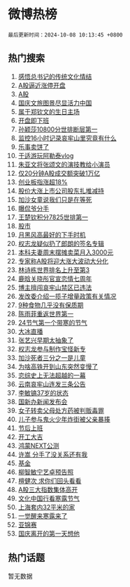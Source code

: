 # 微博热榜

`最后更新时间：2024-10-08 10:13:45 +0800`

## 热门搜索

1. [感悟总书记的传统文化情结](https://m.weibo.cn/search?containerid=100103type%3D1%26t%3D10%26q%3D%23%E6%84%9F%E6%82%9F%E6%80%BB%E4%B9%A6%E8%AE%B0%E7%9A%84%E4%BC%A0%E7%BB%9F%E6%96%87%E5%8C%96%E6%83%85%E7%BB%93%23&stream_entry_id=51&isnewpage=1&extparam=seat%3D1%26dgr%3D0%26cate%3D10103%26filter_type%3Drealtimehot%26pos%3D0%26stream_entry_id%3D51%26c_type%3D51%26q%3D%2523%25E6%2584%259F%25E6%2582%259F%25E6%2580%25BB%25E4%25B9%25A6%25E8%25AE%25B0%25E7%259A%2584%25E4%25BC%25A0%25E7%25BB%259F%25E6%2596%2587%25E5%258C%2596%25E6%2583%2585%25E7%25BB%2593%2523%26display_time%3D1728353624%26pre_seqid%3D17283536242100117719934)
1. [A股逼近涨停开盘](https://m.weibo.cn/search?containerid=100103type%3D1%26t%3D10%26q%3D%23A%E8%82%A1%E9%80%BC%E8%BF%91%E6%B6%A8%E5%81%9C%E5%BC%80%E7%9B%98%23&stream_entry_id=31&isnewpage=1&extparam=seat%3D1%26band_rank%3D1%26cate%3D5001%26flag%3D1%26stream_entry_id%3D31%26q%3D%2523A%25E8%2582%25A1%25E9%2580%25BC%25E8%25BF%2591%25E6%25B6%25A8%25E5%2581%259C%25E5%25BC%2580%25E7%259B%2598%2523%26dgr%3D0%26realpos%3D1%26filter_type%3Drealtimehot%26lcate%3D5001%26c_type%3D31%26pos%3D0%26display_time%3D1728353624%26pre_seqid%3D17283536242100117719934)
1. [A股](https://m.weibo.cn/search?containerid=100103type%3D1%26t%3D10%26q%3DA%E8%82%A1&stream_entry_id=31&isnewpage=1&extparam=seat%3D1%26band_rank%3D2%26cate%3D5001%26flag%3D2%26stream_entry_id%3D31%26q%3DA%25E8%2582%25A1%26dgr%3D0%26realpos%3D2%26filter_type%3Drealtimehot%26lcate%3D5001%26c_type%3D31%26pos%3D1%26display_time%3D1728353624%26pre_seqid%3D17283536242100117719934)
1. [国庆文旅图景尽显活力中国](https://m.weibo.cn/search?containerid=100103type%3D1%26t%3D10%26q%3D%23%E5%9B%BD%E5%BA%86%E6%96%87%E6%97%85%E5%9B%BE%E6%99%AF%E5%B0%BD%E6%98%BE%E6%B4%BB%E5%8A%9B%E4%B8%AD%E5%9B%BD%23&stream_entry_id=31&isnewpage=1&extparam=seat%3D1%26band_rank%3D3%26cate%3D5001%26flag%3D0%26stream_entry_id%3D31%26q%3D%2523%25E5%259B%25BD%25E5%25BA%2586%25E6%2596%2587%25E6%2597%2585%25E5%259B%25BE%25E6%2599%25AF%25E5%25B0%25BD%25E6%2598%25BE%25E6%25B4%25BB%25E5%258A%259B%25E4%25B8%25AD%25E5%259B%25BD%2523%26dgr%3D0%26realpos%3D3%26filter_type%3Drealtimehot%26lcate%3D5001%26c_type%3D31%26pos%3D2%26display_time%3D1728353624%26pre_seqid%3D17283536242100117719934)
1. [属于郑钦文的生日主场](https://m.weibo.cn/search?containerid=100103type%3D1%26t%3D10%26q%3D%23%E5%B1%9E%E4%BA%8E%E9%83%91%E9%92%A6%E6%96%87%E7%9A%84%E7%94%9F%E6%97%A5%E4%B8%BB%E5%9C%BA%23&stream_entry_id=31&isnewpage=1&extparam=seat%3D1%26band_rank%3D4%26cate%3D5001%26lcate%3D5001%26is_ad_pos%3D1%26stream_entry_id%3D31%26q%3D%2523%25E5%25B1%259E%25E4%25BA%258E%25E9%2583%2591%25E9%2592%25A6%25E6%2596%2587%25E7%259A%2584%25E7%2594%259F%25E6%2597%25A5%25E4%25B8%25BB%25E5%259C%25BA%2523%26dgr%3D0%26adid%3D258381%26filter_type%3Drealtimehot%26pos%3D3%26c_type%3D31%26topic_ad%3D1%26display_time%3D1728353624%26pre_seqid%3D17283536242100117719934)
1. [开盘即下班](https://m.weibo.cn/search?containerid=100103type%3D1%26t%3D10%26q%3D%E5%BC%80%E7%9B%98%E5%8D%B3%E4%B8%8B%E7%8F%AD&stream_entry_id=31&isnewpage=1&extparam=seat%3D1%26band_rank%3D4%26cate%3D5001%26flag%3D1%26stream_entry_id%3D31%26q%3D%25E5%25BC%2580%25E7%259B%2598%25E5%258D%25B3%25E4%25B8%258B%25E7%258F%25AD%26dgr%3D0%26realpos%3D4%26filter_type%3Drealtimehot%26lcate%3D5001%26c_type%3D31%26pos%3D4%26display_time%3D1728353624%26pre_seqid%3D17283536242100117719934)
1. [孙颖莎10800分世排断层第一](https://m.weibo.cn/search?containerid=100103type%3D1%26t%3D10%26q%3D%23%E5%AD%99%E9%A2%96%E8%8E%8E10800%E5%88%86%E4%B8%96%E6%8E%92%E6%96%AD%E5%B1%82%E7%AC%AC%E4%B8%80%23&stream_entry_id=31&isnewpage=1&extparam=seat%3D1%26band_rank%3D5%26cate%3D5001%26flag%3D1%26stream_entry_id%3D31%26q%3D%2523%25E5%25AD%2599%25E9%25A2%2596%25E8%258E%258E10800%25E5%2588%2586%25E4%25B8%2596%25E6%258E%2592%25E6%2596%25AD%25E5%25B1%2582%25E7%25AC%25AC%25E4%25B8%2580%2523%26dgr%3D0%26realpos%3D5%26filter_type%3Drealtimehot%26lcate%3D5001%26c_type%3D31%26pos%3D5%26display_time%3D1728353624%26pre_seqid%3D17283536242100117719934)
1. [监控16小时记录哀牢山里究竟有什么](https://m.weibo.cn/search?containerid=100103type%3D1%26t%3D10%26q%3D%23%E7%9B%91%E6%8E%A716%E5%B0%8F%E6%97%B6%E8%AE%B0%E5%BD%95%E5%93%80%E7%89%A2%E5%B1%B1%E9%87%8C%E7%A9%B6%E7%AB%9F%E6%9C%89%E4%BB%80%E4%B9%88%23&stream_entry_id=31&isnewpage=1&extparam=seat%3D1%26band_rank%3D6%26cate%3D5001%26flag%3D1%26stream_entry_id%3D31%26q%3D%2523%25E7%259B%2591%25E6%258E%25A716%25E5%25B0%258F%25E6%2597%25B6%25E8%25AE%25B0%25E5%25BD%2595%25E5%2593%2580%25E7%2589%25A2%25E5%25B1%25B1%25E9%2587%258C%25E7%25A9%25B6%25E7%25AB%259F%25E6%259C%2589%25E4%25BB%2580%25E4%25B9%2588%2523%26dgr%3D0%26realpos%3D6%26filter_type%3Drealtimehot%26lcate%3D5001%26c_type%3D31%26pos%3D6%26display_time%3D1728353624%26pre_seqid%3D17283536242100117719934)
1. [乐事卖饼了](https://m.weibo.cn/search?containerid=100103type%3D1%26t%3D10%26q%3D%23%E4%B9%90%E4%BA%8B%E5%8D%96%E9%A5%BC%E4%BA%86%23&stream_entry_id=31&isnewpage=1&extparam=seat%3D1%26band_rank%3D7%26cate%3D5001%26lcate%3D5001%26is_ad_pos%3D1%26stream_entry_id%3D31%26q%3D%2523%25E4%25B9%2590%25E4%25BA%258B%25E5%258D%2596%25E9%25A5%25BC%25E4%25BA%2586%2523%26dgr%3D0%26adid%3D258063%26filter_type%3Drealtimehot%26pos%3D7%26c_type%3D31%26topic_ad%3D1%26display_time%3D1728353624%26pre_seqid%3D17283536242100117719934)
1. [于适游玩阿勒泰vlog](https://m.weibo.cn/search?containerid=100103type%3D1%26t%3D10%26q%3D%23%E4%BA%8E%E9%80%82%E6%B8%B8%E7%8E%A9%E9%98%BF%E5%8B%92%E6%B3%B0vlog%23&stream_entry_id=31&isnewpage=1&extparam=seat%3D1%26band_rank%3D7%26cate%3D5001%26flag%3D0%26stream_entry_id%3D31%26q%3D%2523%25E4%25BA%258E%25E9%2580%2582%25E6%25B8%25B8%25E7%258E%25A9%25E9%2598%25BF%25E5%258B%2592%25E6%25B3%25B0vlog%2523%26dgr%3D0%26realpos%3D7%26filter_type%3Drealtimehot%26lcate%3D5001%26c_type%3D31%26pos%3D8%26display_time%3D1728353624%26pre_seqid%3D17283536242100117719934)
1. [朱亚文将张颂文的演技教给小演员](https://m.weibo.cn/search?containerid=100103type%3D1%26t%3D10%26q%3D%E6%9C%B1%E4%BA%9A%E6%96%87%E5%B0%86%E5%BC%A0%E9%A2%82%E6%96%87%E7%9A%84%E6%BC%94%E6%8A%80%E6%95%99%E7%BB%99%E5%B0%8F%E6%BC%94%E5%91%98&stream_entry_id=31&isnewpage=1&extparam=seat%3D1%26band_rank%3D8%26cate%3D5001%26flag%3D0%26stream_entry_id%3D31%26q%3D%25E6%259C%25B1%25E4%25BA%259A%25E6%2596%2587%25E5%25B0%2586%25E5%25BC%25A0%25E9%25A2%2582%25E6%2596%2587%25E7%259A%2584%25E6%25BC%2594%25E6%258A%2580%25E6%2595%2599%25E7%25BB%2599%25E5%25B0%258F%25E6%25BC%2594%25E5%2591%2598%26dgr%3D0%26realpos%3D8%26filter_type%3Drealtimehot%26lcate%3D5001%26c_type%3D31%26pos%3D9%26display_time%3D1728353624%26pre_seqid%3D17283536242100117719934)
1. [仅20分钟A股成交额突破1万亿](https://m.weibo.cn/search?containerid=100103type%3D1%26t%3D10%26q%3D%23%E4%BB%8520%E5%88%86%E9%92%9FA%E8%82%A1%E6%88%90%E4%BA%A4%E9%A2%9D%E7%AA%81%E7%A0%B41%E4%B8%87%E4%BA%BF%23&stream_entry_id=31&isnewpage=1&extparam=seat%3D1%26band_rank%3D9%26cate%3D5001%26flag%3D1%26stream_entry_id%3D31%26q%3D%2523%25E4%25BB%258520%25E5%2588%2586%25E9%2592%259FA%25E8%2582%25A1%25E6%2588%2590%25E4%25BA%25A4%25E9%25A2%259D%25E7%25AA%2581%25E7%25A0%25B41%25E4%25B8%2587%25E4%25BA%25BF%2523%26dgr%3D0%26realpos%3D9%26filter_type%3Drealtimehot%26lcate%3D5001%26c_type%3D31%26pos%3D10%26display_time%3D1728353624%26pre_seqid%3D17283536242100117719934)
1. [创业板指涨超18%](https://m.weibo.cn/search?containerid=100103type%3D1%26t%3D10%26q%3D%23%E5%88%9B%E4%B8%9A%E6%9D%BF%E6%8C%87%E6%B6%A8%E8%B6%8518%25%23&stream_entry_id=31&isnewpage=1&extparam=seat%3D1%26band_rank%3D10%26cate%3D5001%26flag%3D1%26stream_entry_id%3D31%26q%3D%2523%25E5%2588%259B%25E4%25B8%259A%25E6%259D%25BF%25E6%258C%2587%25E6%25B6%25A8%25E8%25B6%258518%2525%2523%26dgr%3D0%26realpos%3D10%26filter_type%3Drealtimehot%26lcate%3D5001%26c_type%3D31%26pos%3D11%26display_time%3D1728353624%26pre_seqid%3D17283536242100117719934)
1. [股价大涨上市公司股东扎堆减持](https://m.weibo.cn/search?containerid=100103type%3D1%26t%3D10%26q%3D%23%E8%82%A1%E4%BB%B7%E5%A4%A7%E6%B6%A8%E4%B8%8A%E5%B8%82%E5%85%AC%E5%8F%B8%E8%82%A1%E4%B8%9C%E6%89%8E%E5%A0%86%E5%87%8F%E6%8C%81%23&stream_entry_id=31&isnewpage=1&extparam=seat%3D1%26band_rank%3D11%26cate%3D5001%26flag%3D2%26stream_entry_id%3D31%26q%3D%2523%25E8%2582%25A1%25E4%25BB%25B7%25E5%25A4%25A7%25E6%25B6%25A8%25E4%25B8%258A%25E5%25B8%2582%25E5%2585%25AC%25E5%258F%25B8%25E8%2582%25A1%25E4%25B8%259C%25E6%2589%258E%25E5%25A0%2586%25E5%2587%258F%25E6%258C%2581%2523%26dgr%3D0%26realpos%3D11%26filter_type%3Drealtimehot%26lcate%3D5001%26c_type%3D31%26pos%3D12%26display_time%3D1728353624%26pre_seqid%3D17283536242100117719934)
1. [加沙女童说我们只是在等死](https://m.weibo.cn/search?containerid=100103type%3D1%26t%3D10%26q%3D%23%E5%8A%A0%E6%B2%99%E5%A5%B3%E7%AB%A5%E8%AF%B4%E6%88%91%E4%BB%AC%E5%8F%AA%E6%98%AF%E5%9C%A8%E7%AD%89%E6%AD%BB%23&stream_entry_id=31&isnewpage=1&extparam=seat%3D1%26band_rank%3D12%26cate%3D5001%26flag%3D1%26stream_entry_id%3D31%26q%3D%2523%25E5%258A%25A0%25E6%25B2%2599%25E5%25A5%25B3%25E7%25AB%25A5%25E8%25AF%25B4%25E6%2588%2591%25E4%25BB%25AC%25E5%258F%25AA%25E6%2598%25AF%25E5%259C%25A8%25E7%25AD%2589%25E6%25AD%25BB%2523%26dgr%3D0%26realpos%3D12%26filter_type%3Drealtimehot%26lcate%3D5001%26c_type%3D31%26pos%3D13%26display_time%3D1728353624%26pre_seqid%3D17283536242100117719934)
1. [曝侃爷分手](https://m.weibo.cn/search?containerid=100103type%3D1%26t%3D10%26q%3D%23%E6%9B%9D%E4%BE%83%E7%88%B7%E5%88%86%E6%89%8B%23&stream_entry_id=31&isnewpage=1&extparam=seat%3D1%26band_rank%3D13%26cate%3D5001%26flag%3D2%26stream_entry_id%3D31%26q%3D%2523%25E6%259B%259D%25E4%25BE%2583%25E7%2588%25B7%25E5%2588%2586%25E6%2589%258B%2523%26dgr%3D0%26realpos%3D13%26filter_type%3Drealtimehot%26lcate%3D5001%26c_type%3D31%26pos%3D14%26display_time%3D1728353624%26pre_seqid%3D17283536242100117719934)
1. [王楚钦积分7825世排第一](https://m.weibo.cn/search?containerid=100103type%3D1%26t%3D10%26q%3D%23%E7%8E%8B%E6%A5%9A%E9%92%A6%E7%A7%AF%E5%88%867825%E4%B8%96%E6%8E%92%E7%AC%AC%E4%B8%80%23&stream_entry_id=31&isnewpage=1&extparam=seat%3D1%26band_rank%3D14%26cate%3D5001%26flag%3D1%26stream_entry_id%3D31%26q%3D%2523%25E7%258E%258B%25E6%25A5%259A%25E9%2592%25A6%25E7%25A7%25AF%25E5%2588%25867825%25E4%25B8%2596%25E6%258E%2592%25E7%25AC%25AC%25E4%25B8%2580%2523%26dgr%3D0%26realpos%3D14%26filter_type%3Drealtimehot%26lcate%3D5001%26c_type%3D31%26pos%3D15%26display_time%3D1728353624%26pre_seqid%3D17283536242100117719934)
1. [股市](https://m.weibo.cn/search?containerid=100103type%3D1%26t%3D10%26q%3D%E8%82%A1%E5%B8%82&stream_entry_id=31&isnewpage=1&extparam=seat%3D1%26band_rank%3D15%26cate%3D5001%26flag%3D0%26stream_entry_id%3D31%26q%3D%25E8%2582%25A1%25E5%25B8%2582%26dgr%3D0%26realpos%3D15%26filter_type%3Drealtimehot%26lcate%3D5001%26c_type%3D31%26pos%3D16%26display_time%3D1728353624%26pre_seqid%3D17283536242100117719934)
1. [月黑风高最好的下手时机](https://m.weibo.cn/search?containerid=100103type%3D1%26t%3D10%26q%3D%23%E6%9C%88%E9%BB%91%E9%A3%8E%E9%AB%98%E6%9C%80%E5%A5%BD%E7%9A%84%E4%B8%8B%E6%89%8B%E6%97%B6%E6%9C%BA%23&stream_entry_id=31&isnewpage=1&extparam=seat%3D1%26band_rank%3D16%26cate%3D5001%26flag%3D0%26stream_entry_id%3D31%26q%3D%2523%25E6%259C%2588%25E9%25BB%2591%25E9%25A3%258E%25E9%25AB%2598%25E6%259C%2580%25E5%25A5%25BD%25E7%259A%2584%25E4%25B8%258B%25E6%2589%258B%25E6%2597%25B6%25E6%259C%25BA%2523%26dgr%3D0%26adid%3D258396%26realpos%3D16%26filter_type%3Drealtimehot%26lcate%3D5001%26c_type%3D31%26pos%3D17%26display_time%3D1728353624%26pre_seqid%3D17283536242100117719934)
1. [权志龙疑似扔了郎朗的签名专辑](https://m.weibo.cn/search?containerid=100103type%3D1%26t%3D10%26q%3D%23%E6%9D%83%E5%BF%97%E9%BE%99%E7%96%91%E4%BC%BC%E6%89%94%E4%BA%86%E9%83%8E%E6%9C%97%E7%9A%84%E7%AD%BE%E5%90%8D%E4%B8%93%E8%BE%91%23&stream_entry_id=31&isnewpage=1&extparam=seat%3D1%26band_rank%3D17%26cate%3D5001%26flag%3D2%26stream_entry_id%3D31%26q%3D%2523%25E6%259D%2583%25E5%25BF%2597%25E9%25BE%2599%25E7%2596%2591%25E4%25BC%25BC%25E6%2589%2594%25E4%25BA%2586%25E9%2583%258E%25E6%259C%2597%25E7%259A%2584%25E7%25AD%25BE%25E5%2590%258D%25E4%25B8%2593%25E8%25BE%2591%2523%26dgr%3D0%26realpos%3D17%26filter_type%3Drealtimehot%26lcate%3D5001%26c_type%3D31%26pos%3D18%26display_time%3D1728353624%26pre_seqid%3D17283536242100117719934)
1. [本科夫妻周末摆摊卖菜月入3000元](https://m.weibo.cn/search?containerid=100103type%3D1%26t%3D10%26q%3D%23%E6%9C%AC%E7%A7%91%E5%A4%AB%E5%A6%BB%E5%91%A8%E6%9C%AB%E6%91%86%E6%91%8A%E5%8D%96%E8%8F%9C%E6%9C%88%E5%85%A53000%E5%85%83%23&stream_entry_id=31&isnewpage=1&extparam=seat%3D1%26band_rank%3D18%26cate%3D5001%26flag%3D0%26stream_entry_id%3D31%26q%3D%2523%25E6%259C%25AC%25E7%25A7%2591%25E5%25A4%25AB%25E5%25A6%25BB%25E5%2591%25A8%25E6%259C%25AB%25E6%2591%2586%25E6%2591%258A%25E5%258D%2596%25E8%258F%259C%25E6%259C%2588%25E5%2585%25A53000%25E5%2585%2583%2523%26dgr%3D0%26realpos%3D18%26filter_type%3Drealtimehot%26lcate%3D5001%26c_type%3D31%26pos%3D19%26display_time%3D1728353624%26pre_seqid%3D17283536242100117719934)
1. [专家称A股将迎大涨大波动大分化](https://m.weibo.cn/search?containerid=100103type%3D1%26t%3D10%26q%3D%23%E4%B8%93%E5%AE%B6%E7%A7%B0A%E8%82%A1%E5%B0%86%E8%BF%8E%E5%A4%A7%E6%B6%A8%E5%A4%A7%E6%B3%A2%E5%8A%A8%E5%A4%A7%E5%88%86%E5%8C%96%23&stream_entry_id=31&isnewpage=1&extparam=seat%3D1%26band_rank%3D19%26cate%3D5001%26flag%3D1%26stream_entry_id%3D31%26q%3D%2523%25E4%25B8%2593%25E5%25AE%25B6%25E7%25A7%25B0A%25E8%2582%25A1%25E5%25B0%2586%25E8%25BF%258E%25E5%25A4%25A7%25E6%25B6%25A8%25E5%25A4%25A7%25E6%25B3%25A2%25E5%258A%25A8%25E5%25A4%25A7%25E5%2588%2586%25E5%258C%2596%2523%26dgr%3D0%26realpos%3D19%26filter_type%3Drealtimehot%26lcate%3D5001%26c_type%3D31%26pos%3D20%26display_time%3D1728353624%26pre_seqid%3D17283536242100117719934)
1. [林诗栋世界排名上升至第3](https://m.weibo.cn/search?containerid=100103type%3D1%26t%3D10%26q%3D%23%E6%9E%97%E8%AF%97%E6%A0%8B%E4%B8%96%E7%95%8C%E6%8E%92%E5%90%8D%E4%B8%8A%E5%8D%87%E8%87%B3%E7%AC%AC3%23&stream_entry_id=31&isnewpage=1&extparam=seat%3D1%26band_rank%3D20%26cate%3D5001%26flag%3D1%26stream_entry_id%3D31%26q%3D%2523%25E6%259E%2597%25E8%25AF%2597%25E6%25A0%258B%25E4%25B8%2596%25E7%2595%258C%25E6%258E%2592%25E5%2590%258D%25E4%25B8%258A%25E5%258D%2587%25E8%2587%25B3%25E7%25AC%25AC3%2523%26dgr%3D0%26realpos%3D20%26filter_type%3Drealtimehot%26lcate%3D5001%26c_type%3D31%26pos%3D21%26display_time%3D1728353624%26pre_seqid%3D17283536242100117719934)
1. [鹿晗关晓彤官宣恋情七周年](https://m.weibo.cn/search?containerid=100103type%3D1%26t%3D10%26q%3D%23%E9%B9%BF%E6%99%97%E5%85%B3%E6%99%93%E5%BD%A4%E5%AE%98%E5%AE%A3%E6%81%8B%E6%83%85%E4%B8%83%E5%91%A8%E5%B9%B4%23&stream_entry_id=31&isnewpage=1&extparam=seat%3D1%26band_rank%3D21%26cate%3D5001%26flag%3D2%26stream_entry_id%3D31%26q%3D%2523%25E9%25B9%25BF%25E6%2599%2597%25E5%2585%25B3%25E6%2599%2593%25E5%25BD%25A4%25E5%25AE%2598%25E5%25AE%25A3%25E6%2581%258B%25E6%2583%2585%25E4%25B8%2583%25E5%2591%25A8%25E5%25B9%25B4%2523%26dgr%3D0%26realpos%3D21%26filter_type%3Drealtimehot%26lcate%3D5001%26c_type%3D31%26pos%3D22%26display_time%3D1728353624%26pre_seqid%3D17283536242100117719934)
1. [博主擅闯哀牢山禁区已违法](https://m.weibo.cn/search?containerid=100103type%3D1%26t%3D10%26q%3D%23%E5%8D%9A%E4%B8%BB%E6%93%85%E9%97%AF%E5%93%80%E7%89%A2%E5%B1%B1%E7%A6%81%E5%8C%BA%E5%B7%B2%E8%BF%9D%E6%B3%95%23&stream_entry_id=31&isnewpage=1&extparam=seat%3D1%26band_rank%3D22%26cate%3D5001%26flag%3D0%26stream_entry_id%3D31%26q%3D%2523%25E5%258D%259A%25E4%25B8%25BB%25E6%2593%2585%25E9%2597%25AF%25E5%2593%2580%25E7%2589%25A2%25E5%25B1%25B1%25E7%25A6%2581%25E5%258C%25BA%25E5%25B7%25B2%25E8%25BF%259D%25E6%25B3%2595%2523%26dgr%3D0%26realpos%3D22%26filter_type%3Drealtimehot%26lcate%3D5001%26c_type%3D31%26pos%3D23%26display_time%3D1728353624%26pre_seqid%3D17283536242100117719934)
1. [发改委介绍一揽子增量政策有关情况](https://m.weibo.cn/search?containerid=100103type%3D1%26t%3D10%26q%3D%23%E5%8F%91%E6%94%B9%E5%A7%94%E4%BB%8B%E7%BB%8D%E4%B8%80%E6%8F%BD%E5%AD%90%E5%A2%9E%E9%87%8F%E6%94%BF%E7%AD%96%E6%9C%89%E5%85%B3%E6%83%85%E5%86%B5%23&stream_entry_id=31&isnewpage=1&extparam=seat%3D1%26band_rank%3D23%26cate%3D5001%26flag%3D1%26stream_entry_id%3D31%26q%3D%2523%25E5%258F%2591%25E6%2594%25B9%25E5%25A7%2594%25E4%25BB%258B%25E7%25BB%258D%25E4%25B8%2580%25E6%258F%25BD%25E5%25AD%2590%25E5%25A2%259E%25E9%2587%258F%25E6%2594%25BF%25E7%25AD%2596%25E6%259C%2589%25E5%2585%25B3%25E6%2583%2585%25E5%2586%25B5%2523%26dgr%3D0%26realpos%3D23%26filter_type%3Drealtimehot%26lcate%3D5001%26c_type%3D31%26pos%3D24%26display_time%3D1728353624%26pre_seqid%3D17283536242100117719934)
1. [9种食物几乎没有保质期](https://m.weibo.cn/search?containerid=100103type%3D1%26t%3D10%26q%3D%239%E7%A7%8D%E9%A3%9F%E7%89%A9%E5%87%A0%E4%B9%8E%E6%B2%A1%E6%9C%89%E4%BF%9D%E8%B4%A8%E6%9C%9F%23&stream_entry_id=31&isnewpage=1&extparam=seat%3D1%26band_rank%3D24%26cate%3D5001%26flag%3D0%26stream_entry_id%3D31%26q%3D%25239%25E7%25A7%258D%25E9%25A3%259F%25E7%2589%25A9%25E5%2587%25A0%25E4%25B9%258E%25E6%25B2%25A1%25E6%259C%2589%25E4%25BF%259D%25E8%25B4%25A8%25E6%259C%259F%2523%26dgr%3D0%26realpos%3D24%26filter_type%3Drealtimehot%26lcate%3D5001%26c_type%3D31%26pos%3D25%26display_time%3D1728353624%26pre_seqid%3D17283536242100117719934)
1. [陈雨菲重返世界第一](https://m.weibo.cn/search?containerid=100103type%3D1%26t%3D10%26q%3D%23%E9%99%88%E9%9B%A8%E8%8F%B2%E9%87%8D%E8%BF%94%E4%B8%96%E7%95%8C%E7%AC%AC%E4%B8%80%23&stream_entry_id=31&isnewpage=1&extparam=seat%3D1%26band_rank%3D25%26cate%3D5001%26flag%3D1%26stream_entry_id%3D31%26q%3D%2523%25E9%2599%2588%25E9%259B%25A8%25E8%258F%25B2%25E9%2587%258D%25E8%25BF%2594%25E4%25B8%2596%25E7%2595%258C%25E7%25AC%25AC%25E4%25B8%2580%2523%26dgr%3D0%26realpos%3D25%26filter_type%3Drealtimehot%26lcate%3D5001%26c_type%3D31%26pos%3D26%26display_time%3D1728353624%26pre_seqid%3D17283536242100117719934)
1. [24节气第一个带寒的节气](https://m.weibo.cn/search?containerid=100103type%3D1%26t%3D10%26q%3D%2324%E8%8A%82%E6%B0%94%E7%AC%AC%E4%B8%80%E4%B8%AA%E5%B8%A6%E5%AF%92%E7%9A%84%E8%8A%82%E6%B0%94%23&stream_entry_id=31&isnewpage=1&extparam=seat%3D1%26band_rank%3D26%26cate%3D5001%26flag%3D0%26stream_entry_id%3D31%26q%3D%252324%25E8%258A%2582%25E6%25B0%2594%25E7%25AC%25AC%25E4%25B8%2580%25E4%25B8%25AA%25E5%25B8%25A6%25E5%25AF%2592%25E7%259A%2584%25E8%258A%2582%25E6%25B0%2594%2523%26dgr%3D0%26realpos%3D26%26filter_type%3Drealtimehot%26lcate%3D5001%26c_type%3D31%26pos%3D27%26display_time%3D1728353624%26pre_seqid%3D17283536242100117719934)
1. [大冰直播](https://m.weibo.cn/search?containerid=100103type%3D1%26t%3D10%26q%3D%E5%A4%A7%E5%86%B0%E7%9B%B4%E6%92%AD&stream_entry_id=31&isnewpage=1&extparam=seat%3D1%26band_rank%3D27%26cate%3D5001%26flag%3D0%26stream_entry_id%3D31%26q%3D%25E5%25A4%25A7%25E5%2586%25B0%25E7%259B%25B4%25E6%2592%25AD%26dgr%3D0%26realpos%3D27%26filter_type%3Drealtimehot%26lcate%3D5001%26c_type%3D31%26pos%3D28%26display_time%3D1728353624%26pre_seqid%3D17283536242100117719934)
1. [张艺兴早期太抽象了](https://m.weibo.cn/search?containerid=100103type%3D1%26t%3D10%26q%3D%E5%BC%A0%E8%89%BA%E5%85%B4%E6%97%A9%E6%9C%9F%E5%A4%AA%E6%8A%BD%E8%B1%A1%E4%BA%86&stream_entry_id=31&isnewpage=1&extparam=seat%3D1%26band_rank%3D28%26cate%3D5001%26flag%3D0%26stream_entry_id%3D31%26q%3D%25E5%25BC%25A0%25E8%2589%25BA%25E5%2585%25B4%25E6%2597%25A9%25E6%259C%259F%25E5%25A4%25AA%25E6%258A%25BD%25E8%25B1%25A1%25E4%25BA%2586%26dgr%3D0%26realpos%3D28%26filter_type%3Drealtimehot%26lcate%3D5001%26c_type%3D31%26pos%3D29%26display_time%3D1728353624%26pre_seqid%3D17283536242100117719934)
1. [权志龙参与制作宝怪新专](https://m.weibo.cn/search?containerid=100103type%3D1%26t%3D10%26q%3D%23%E6%9D%83%E5%BF%97%E9%BE%99%E5%8F%82%E4%B8%8E%E5%88%B6%E4%BD%9C%E5%AE%9D%E6%80%AA%E6%96%B0%E4%B8%93%23&stream_entry_id=31&isnewpage=1&extparam=seat%3D1%26band_rank%3D29%26cate%3D5001%26flag%3D0%26stream_entry_id%3D31%26q%3D%2523%25E6%259D%2583%25E5%25BF%2597%25E9%25BE%2599%25E5%258F%2582%25E4%25B8%258E%25E5%2588%25B6%25E4%25BD%259C%25E5%25AE%259D%25E6%2580%25AA%25E6%2596%25B0%25E4%25B8%2593%2523%26dgr%3D0%26realpos%3D29%26filter_type%3Drealtimehot%26lcate%3D5001%26c_type%3D31%26pos%3D30%26display_time%3D1728353624%26pre_seqid%3D17283536242100117719934)
1. [加沙死者三分之一是儿童](https://m.weibo.cn/search?containerid=100103type%3D1%26t%3D10%26q%3D%23%E5%8A%A0%E6%B2%99%E6%AD%BB%E8%80%85%E4%B8%89%E5%88%86%E4%B9%8B%E4%B8%80%E6%98%AF%E5%84%BF%E7%AB%A5%23&stream_entry_id=31&isnewpage=1&extparam=seat%3D1%26band_rank%3D30%26cate%3D5001%26flag%3D1%26stream_entry_id%3D31%26q%3D%2523%25E5%258A%25A0%25E6%25B2%2599%25E6%25AD%25BB%25E8%2580%2585%25E4%25B8%2589%25E5%2588%2586%25E4%25B9%258B%25E4%25B8%2580%25E6%2598%25AF%25E5%2584%25BF%25E7%25AB%25A5%2523%26dgr%3D0%26realpos%3D30%26filter_type%3Drealtimehot%26lcate%3D5001%26c_type%3D31%26pos%3D31%26display_time%3D1728353624%26pre_seqid%3D17283536242100117719934)
1. [为啥高铁开到山东突然变慢了](https://m.weibo.cn/search?containerid=100103type%3D1%26t%3D10%26q%3D%23%E4%B8%BA%E5%95%A5%E9%AB%98%E9%93%81%E5%BC%80%E5%88%B0%E5%B1%B1%E4%B8%9C%E7%AA%81%E7%84%B6%E5%8F%98%E6%85%A2%E4%BA%86%23&stream_entry_id=31&isnewpage=1&extparam=seat%3D1%26band_rank%3D31%26cate%3D5001%26flag%3D0%26stream_entry_id%3D31%26q%3D%2523%25E4%25B8%25BA%25E5%2595%25A5%25E9%25AB%2598%25E9%2593%2581%25E5%25BC%2580%25E5%2588%25B0%25E5%25B1%25B1%25E4%25B8%259C%25E7%25AA%2581%25E7%2584%25B6%25E5%258F%2598%25E6%2585%25A2%25E4%25BA%2586%2523%26dgr%3D0%26realpos%3D31%26filter_type%3Drealtimehot%26lcate%3D5001%26c_type%3D31%26pos%3D32%26display_time%3D1728353624%26pre_seqid%3D17283536242100117719934)
1. [恋综史上无法超越的一幕](https://m.weibo.cn/search?containerid=100103type%3D1%26t%3D10%26q%3D%E6%81%8B%E7%BB%BC%E5%8F%B2%E4%B8%8A%E6%97%A0%E6%B3%95%E8%B6%85%E8%B6%8A%E7%9A%84%E4%B8%80%E5%B9%95&stream_entry_id=31&isnewpage=1&extparam=seat%3D1%26band_rank%3D32%26cate%3D5001%26flag%3D0%26stream_entry_id%3D31%26q%3D%25E6%2581%258B%25E7%25BB%25BC%25E5%258F%25B2%25E4%25B8%258A%25E6%2597%25A0%25E6%25B3%2595%25E8%25B6%2585%25E8%25B6%258A%25E7%259A%2584%25E4%25B8%2580%25E5%25B9%2595%26dgr%3D0%26realpos%3D32%26filter_type%3Drealtimehot%26lcate%3D5001%26c_type%3D31%26pos%3D33%26display_time%3D1728353624%26pre_seqid%3D17283536242100117719934)
1. [云南哀牢山连发三条公告](https://m.weibo.cn/search?containerid=100103type%3D1%26t%3D10%26q%3D%23%E4%BA%91%E5%8D%97%E5%93%80%E7%89%A2%E5%B1%B1%E8%BF%9E%E5%8F%91%E4%B8%89%E6%9D%A1%E5%85%AC%E5%91%8A%23&stream_entry_id=31&isnewpage=1&extparam=seat%3D1%26band_rank%3D33%26cate%3D5001%26flag%3D0%26stream_entry_id%3D31%26q%3D%2523%25E4%25BA%2591%25E5%258D%2597%25E5%2593%2580%25E7%2589%25A2%25E5%25B1%25B1%25E8%25BF%259E%25E5%258F%2591%25E4%25B8%2589%25E6%259D%25A1%25E5%2585%25AC%25E5%2591%258A%2523%26dgr%3D0%26realpos%3D33%26filter_type%3Drealtimehot%26lcate%3D5001%26c_type%3D31%26pos%3D34%26display_time%3D1728353624%26pre_seqid%3D17283536242100117719934)
1. [李敏镐37岁的状态](https://m.weibo.cn/search?containerid=100103type%3D1%26t%3D10%26q%3D%23%E6%9D%8E%E6%95%8F%E9%95%9037%E5%B2%81%E7%9A%84%E7%8A%B6%E6%80%81%23&stream_entry_id=31&isnewpage=1&extparam=seat%3D1%26band_rank%3D34%26cate%3D5001%26flag%3D0%26stream_entry_id%3D31%26q%3D%2523%25E6%259D%258E%25E6%2595%258F%25E9%2595%259037%25E5%25B2%2581%25E7%259A%2584%25E7%258A%25B6%25E6%2580%2581%2523%26dgr%3D0%26realpos%3D34%26filter_type%3Drealtimehot%26lcate%3D5001%26c_type%3D31%26pos%3D35%26display_time%3D1728353624%26pre_seqid%3D17283536242100117719934)
1. [国新办新闻发布会](https://m.weibo.cn/search?containerid=100103type%3D1%26t%3D10%26q%3D%23%E5%9B%BD%E6%96%B0%E5%8A%9E%E6%96%B0%E9%97%BB%E5%8F%91%E5%B8%83%E4%BC%9A%23&stream_entry_id=31&isnewpage=1&extparam=seat%3D1%26band_rank%3D35%26cate%3D5001%26flag%3D1%26stream_entry_id%3D31%26q%3D%2523%25E5%259B%25BD%25E6%2596%25B0%25E5%258A%259E%25E6%2596%25B0%25E9%2597%25BB%25E5%258F%2591%25E5%25B8%2583%25E4%25BC%259A%2523%26dgr%3D0%26realpos%3D35%26filter_type%3Drealtimehot%26lcate%3D5001%26c_type%3D31%26pos%3D36%26display_time%3D1728353624%26pre_seqid%3D17283536242100117719934)
1. [女子转卖父母处方药被判贩毒罪](https://m.weibo.cn/search?containerid=100103type%3D1%26t%3D10%26q%3D%23%E5%A5%B3%E5%AD%90%E8%BD%AC%E5%8D%96%E7%88%B6%E6%AF%8D%E5%A4%84%E6%96%B9%E8%8D%AF%E8%A2%AB%E5%88%A4%E8%B4%A9%E6%AF%92%E7%BD%AA%23&stream_entry_id=31&isnewpage=1&extparam=seat%3D1%26band_rank%3D36%26cate%3D5001%26flag%3D1%26stream_entry_id%3D31%26q%3D%2523%25E5%25A5%25B3%25E5%25AD%2590%25E8%25BD%25AC%25E5%258D%2596%25E7%2588%25B6%25E6%25AF%258D%25E5%25A4%2584%25E6%2596%25B9%25E8%258D%25AF%25E8%25A2%25AB%25E5%2588%25A4%25E8%25B4%25A9%25E6%25AF%2592%25E7%25BD%25AA%2523%26dgr%3D0%26realpos%3D36%26filter_type%3Drealtimehot%26lcate%3D5001%26c_type%3D31%26pos%3D37%26display_time%3D1728353624%26pre_seqid%3D17283536242100117719934)
1. [儿子参与鬼火少年炸街被父亲暴揍](https://m.weibo.cn/search?containerid=100103type%3D1%26t%3D10%26q%3D%23%E5%84%BF%E5%AD%90%E5%8F%82%E4%B8%8E%E9%AC%BC%E7%81%AB%E5%B0%91%E5%B9%B4%E7%82%B8%E8%A1%97%E8%A2%AB%E7%88%B6%E4%BA%B2%E6%9A%B4%E6%8F%8D%23&stream_entry_id=31&isnewpage=1&extparam=seat%3D1%26band_rank%3D37%26cate%3D5001%26flag%3D1%26stream_entry_id%3D31%26q%3D%2523%25E5%2584%25BF%25E5%25AD%2590%25E5%258F%2582%25E4%25B8%258E%25E9%25AC%25BC%25E7%2581%25AB%25E5%25B0%2591%25E5%25B9%25B4%25E7%2582%25B8%25E8%25A1%2597%25E8%25A2%25AB%25E7%2588%25B6%25E4%25BA%25B2%25E6%259A%25B4%25E6%258F%258D%2523%26dgr%3D0%26realpos%3D37%26filter_type%3Drealtimehot%26lcate%3D5001%26c_type%3D31%26pos%3D38%26display_time%3D1728353624%26pre_seqid%3D17283536242100117719934)
1. [节后上班](https://m.weibo.cn/search?containerid=100103type%3D1%26t%3D10%26q%3D%E8%8A%82%E5%90%8E%E4%B8%8A%E7%8F%AD&stream_entry_id=31&isnewpage=1&extparam=seat%3D1%26band_rank%3D38%26cate%3D5001%26flag%3D0%26stream_entry_id%3D31%26q%3D%25E8%258A%2582%25E5%2590%258E%25E4%25B8%258A%25E7%258F%25AD%26dgr%3D0%26realpos%3D38%26filter_type%3Drealtimehot%26lcate%3D5001%26c_type%3D31%26pos%3D39%26display_time%3D1728353624%26pre_seqid%3D17283536242100117719934)
1. [开工大吉](https://m.weibo.cn/search?containerid=100103type%3D1%26t%3D10%26q%3D%E5%BC%80%E5%B7%A5%E5%A4%A7%E5%90%89&stream_entry_id=31&isnewpage=1&extparam=seat%3D1%26band_rank%3D39%26cate%3D5001%26flag%3D1%26stream_entry_id%3D31%26q%3D%25E5%25BC%2580%25E5%25B7%25A5%25E5%25A4%25A7%25E5%2590%2589%26dgr%3D0%26realpos%3D39%26filter_type%3Drealtimehot%26lcate%3D5001%26c_type%3D31%26pos%3D40%26display_time%3D1728353624%26pre_seqid%3D17283536242100117719934)
1. [鸿蒙NEXT公测](https://m.weibo.cn/search?containerid=100103type%3D1%26t%3D10%26q%3D%23%E9%B8%BF%E8%92%99NEXT%E5%85%AC%E6%B5%8B%23&stream_entry_id=31&isnewpage=1&extparam=seat%3D1%26band_rank%3D40%26cate%3D5001%26flag%3D1%26stream_entry_id%3D31%26q%3D%2523%25E9%25B8%25BF%25E8%2592%2599NEXT%25E5%2585%25AC%25E6%25B5%258B%2523%26dgr%3D0%26realpos%3D40%26filter_type%3Drealtimehot%26lcate%3D5001%26c_type%3D31%26pos%3D41%26display_time%3D1728353624%26pre_seqid%3D17283536242100117719934)
1. [许嵩 分手了没关系还有我](https://m.weibo.cn/search?containerid=100103type%3D1%26t%3D10%26q%3D%E8%AE%B8%E5%B5%A9+%E5%88%86%E6%89%8B%E4%BA%86%E6%B2%A1%E5%85%B3%E7%B3%BB%E8%BF%98%E6%9C%89%E6%88%91&stream_entry_id=31&isnewpage=1&extparam=seat%3D1%26band_rank%3D41%26cate%3D5001%26flag%3D0%26stream_entry_id%3D31%26q%3D%25E8%25AE%25B8%25E5%25B5%25A9%2520%25E5%2588%2586%25E6%2589%258B%25E4%25BA%2586%25E6%25B2%25A1%25E5%2585%25B3%25E7%25B3%25BB%25E8%25BF%2598%25E6%259C%2589%25E6%2588%2591%26dgr%3D0%26realpos%3D41%26filter_type%3Drealtimehot%26lcate%3D5001%26c_type%3D31%26pos%3D42%26display_time%3D1728353624%26pre_seqid%3D17283536242100117719934)
1. [基金](https://m.weibo.cn/search?containerid=100103type%3D1%26t%3D10%26q%3D%E5%9F%BA%E9%87%91&stream_entry_id=31&isnewpage=1&extparam=seat%3D1%26band_rank%3D42%26cate%3D5001%26flag%3D1%26stream_entry_id%3D31%26q%3D%25E5%259F%25BA%25E9%2587%2591%26dgr%3D0%26realpos%3D42%26filter_type%3Drealtimehot%26lcate%3D5001%26c_type%3D31%26pos%3D43%26display_time%3D1728353624%26pre_seqid%3D17283536242100117719934)
1. [柳智敏宁艺卓预告照](https://m.weibo.cn/search?containerid=100103type%3D1%26t%3D10%26q%3D%E6%9F%B3%E6%99%BA%E6%95%8F%E5%AE%81%E8%89%BA%E5%8D%93%E9%A2%84%E5%91%8A%E7%85%A7&stream_entry_id=31&isnewpage=1&extparam=seat%3D1%26band_rank%3D43%26cate%3D5001%26flag%3D0%26stream_entry_id%3D31%26q%3D%25E6%259F%25B3%25E6%2599%25BA%25E6%2595%258F%25E5%25AE%2581%25E8%2589%25BA%25E5%258D%2593%25E9%25A2%2584%25E5%2591%258A%25E7%2585%25A7%26dgr%3D0%26realpos%3D43%26filter_type%3Drealtimehot%26lcate%3D5001%26c_type%3D31%26pos%3D44%26display_time%3D1728353624%26pre_seqid%3D17283536242100117719934)
1. [檀健次 求你们回头看看](https://m.weibo.cn/search?containerid=100103type%3D1%26t%3D10%26q%3D%E6%AA%80%E5%81%A5%E6%AC%A1+%E6%B1%82%E4%BD%A0%E4%BB%AC%E5%9B%9E%E5%A4%B4%E7%9C%8B%E7%9C%8B&stream_entry_id=31&isnewpage=1&extparam=seat%3D1%26band_rank%3D44%26cate%3D5001%26flag%3D0%26stream_entry_id%3D31%26q%3D%25E6%25AA%2580%25E5%2581%25A5%25E6%25AC%25A1%2520%25E6%25B1%2582%25E4%25BD%25A0%25E4%25BB%25AC%25E5%259B%259E%25E5%25A4%25B4%25E7%259C%258B%25E7%259C%258B%26dgr%3D0%26realpos%3D44%26filter_type%3Drealtimehot%26lcate%3D5001%26c_type%3D31%26pos%3D45%26display_time%3D1728353624%26pre_seqid%3D17283536242100117719934)
1. [A股三大指数集体高开](https://m.weibo.cn/search?containerid=100103type%3D1%26t%3D10%26q%3DA%E8%82%A1%E4%B8%89%E5%A4%A7%E6%8C%87%E6%95%B0%E9%9B%86%E4%BD%93%E9%AB%98%E5%BC%80&stream_entry_id=31&isnewpage=1&extparam=seat%3D1%26band_rank%3D45%26cate%3D5001%26flag%3D1%26stream_entry_id%3D31%26q%3DA%25E8%2582%25A1%25E4%25B8%2589%25E5%25A4%25A7%25E6%258C%2587%25E6%2595%25B0%25E9%259B%2586%25E4%25BD%2593%25E9%25AB%2598%25E5%25BC%2580%26dgr%3D0%26realpos%3D45%26filter_type%3Drealtimehot%26lcate%3D5001%26c_type%3D31%26pos%3D46%26display_time%3D1728353624%26pre_seqid%3D17283536242100117719934)
1. [文化中国行看寒露节气](https://m.weibo.cn/search?containerid=100103type%3D1%26t%3D10%26q%3D%23%E6%96%87%E5%8C%96%E4%B8%AD%E5%9B%BD%E8%A1%8C%E7%9C%8B%E5%AF%92%E9%9C%B2%E8%8A%82%E6%B0%94%23&stream_entry_id=31&isnewpage=1&extparam=seat%3D1%26band_rank%3D46%26cate%3D5001%26flag%3D0%26stream_entry_id%3D31%26q%3D%2523%25E6%2596%2587%25E5%258C%2596%25E4%25B8%25AD%25E5%259B%25BD%25E8%25A1%258C%25E7%259C%258B%25E5%25AF%2592%25E9%259C%25B2%25E8%258A%2582%25E6%25B0%2594%2523%26dgr%3D0%26realpos%3D46%26filter_type%3Drealtimehot%26lcate%3D5001%26c_type%3D31%26pos%3D47%26display_time%3D1728353624%26pre_seqid%3D17283536242100117719934)
1. [上海套内32平米的家](https://m.weibo.cn/search?containerid=100103type%3D1%26t%3D10%26q%3D%E4%B8%8A%E6%B5%B7%E5%A5%97%E5%86%8532%E5%B9%B3%E7%B1%B3%E7%9A%84%E5%AE%B6&stream_entry_id=31&isnewpage=1&extparam=seat%3D1%26band_rank%3D47%26cate%3D5001%26flag%3D0%26stream_entry_id%3D31%26q%3D%25E4%25B8%258A%25E6%25B5%25B7%25E5%25A5%2597%25E5%2586%258532%25E5%25B9%25B3%25E7%25B1%25B3%25E7%259A%2584%25E5%25AE%25B6%26dgr%3D0%26realpos%3D47%26filter_type%3Drealtimehot%26lcate%3D5001%26c_type%3D31%26pos%3D48%26display_time%3D1728353624%26pre_seqid%3D17283536242100117719934)
1. [一觉醒来寒露来了](https://m.weibo.cn/search?containerid=100103type%3D1%26t%3D10%26q%3D%23%E4%B8%80%E8%A7%89%E9%86%92%E6%9D%A5%E5%AF%92%E9%9C%B2%E6%9D%A5%E4%BA%86%23&stream_entry_id=31&isnewpage=1&extparam=seat%3D1%26band_rank%3D48%26cate%3D5001%26flag%3D1%26stream_entry_id%3D31%26q%3D%2523%25E4%25B8%2580%25E8%25A7%2589%25E9%2586%2592%25E6%259D%25A5%25E5%25AF%2592%25E9%259C%25B2%25E6%259D%25A5%25E4%25BA%2586%2523%26dgr%3D0%26realpos%3D48%26filter_type%3Drealtimehot%26lcate%3D5001%26c_type%3D31%26pos%3D49%26display_time%3D1728353624%26pre_seqid%3D17283536242100117719934)
1. [亚锦赛](https://m.weibo.cn/search?containerid=100103type%3D1%26t%3D10%26q%3D%E4%BA%9A%E9%94%A6%E8%B5%9B&stream_entry_id=31&isnewpage=1&extparam=seat%3D1%26band_rank%3D49%26cate%3D5001%26flag%3D1%26stream_entry_id%3D31%26q%3D%25E4%25BA%259A%25E9%2594%25A6%25E8%25B5%259B%26dgr%3D0%26realpos%3D49%26filter_type%3Drealtimehot%26lcate%3D5001%26c_type%3D31%26pos%3D50%26display_time%3D1728353624%26pre_seqid%3D17283536242100117719934)
1. [国庆离开的第一天想他](https://m.weibo.cn/search?containerid=100103type%3D1%26t%3D10%26q%3D%23%E5%9B%BD%E5%BA%86%E7%A6%BB%E5%BC%80%E7%9A%84%E7%AC%AC%E4%B8%80%E5%A4%A9%E6%83%B3%E4%BB%96%23&stream_entry_id=31&isnewpage=1&extparam=seat%3D1%26band_rank%3D50%26cate%3D5001%26flag%3D1%26stream_entry_id%3D31%26q%3D%2523%25E5%259B%25BD%25E5%25BA%2586%25E7%25A6%25BB%25E5%25BC%2580%25E7%259A%2584%25E7%25AC%25AC%25E4%25B8%2580%25E5%25A4%25A9%25E6%2583%25B3%25E4%25BB%2596%2523%26dgr%3D0%26realpos%3D50%26filter_type%3Drealtimehot%26lcate%3D5001%26c_type%3D31%26pos%3D51%26display_time%3D1728353624%26pre_seqid%3D17283536242100117719934)

## 热门话题

暂无数据
